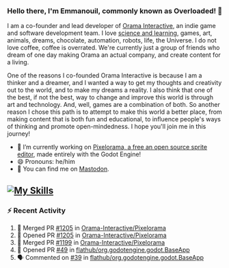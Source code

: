 ### Hello there, I'm Emmanouil, commonly known as Overloaded! 👋
I am a co-founder and lead developer of [Orama Interactive](https://www.oramainteractive.com/), an indie game and software development team. I love [science and learning](https://github.com/OverloadedOrama/KnowledgeBase), games, art, animals, dreams, chocolate, automation, robots, life, the Universe. I do not love coffee, coffee is overrated. We're currently just a group of friends who dream of one day making Orama an actual company, and create content for a living.

One of the reasons I co-founded Orama Interactive is because I am a thinker and a dreamer, and I wanted a way to get my thoughts and creativity out to the world, and to make my dreams a reality. I also think that one of the best, if not the best, way to change and improve this world is through art and technology. And, well, games are a combination of both. So another reason I chose this path is to attempt to make this world a better place, from making content that is both fun and educational, to influence people's ways of thinking and promote open-mindedness. I hope you'll join me in this journey!

- 🔭 I’m currently working on [Pixelorama, a free an open source sprite editor](https://github.com/Orama-Interactive/Pixelorama), made entirely with the Godot Engine!
- 😄 Pronouns: he/him
- 🐘 You can find me on <a rel="me" href="https://mastodon.social/@Overloaded">Mastodon</a>.

[![My Skills](https://skillicons.dev/icons?i=godot,py,cpp,cs,git,linux,html)](https://skillicons.dev)
---

### :zap: Recent Activity

<!--START_SECTION:activity-->
1. 🎉 Merged PR [#1205](https://github.com/Orama-Interactive/Pixelorama/pull/1205) in [Orama-Interactive/Pixelorama](https://github.com/Orama-Interactive/Pixelorama)
2. 💪 Opened PR [#1205](https://github.com/Orama-Interactive/Pixelorama/pull/1205) in [Orama-Interactive/Pixelorama](https://github.com/Orama-Interactive/Pixelorama)
3. 🎉 Merged PR [#1199](https://github.com/Orama-Interactive/Pixelorama/pull/1199) in [Orama-Interactive/Pixelorama](https://github.com/Orama-Interactive/Pixelorama)
4. 💪 Opened PR [#49](https://github.com/flathub/org.godotengine.godot.BaseApp/pull/49) in [flathub/org.godotengine.godot.BaseApp](https://github.com/flathub/org.godotengine.godot.BaseApp)
5. 🗣 Commented on [#39](https://github.com/flathub/org.godotengine.godot.BaseApp/issues/39#issuecomment-2745261904) in [flathub/org.godotengine.godot.BaseApp](https://github.com/flathub/org.godotengine.godot.BaseApp)
<!--END_SECTION:activity-->

<!--
**OverloadedOrama/OverloadedOrama** is a ✨ _special_ ✨ repository because its `README.md` (this file) appears on your GitHub profile.

Here are some ideas to get you started:

- 👯 I’m looking to collaborate on ...
- 🤔 I’m looking for help with ...
- 💬 Ask me about ...
- 📫 How to reach me: ...
- ⚡ Fun fact: ...
-->
